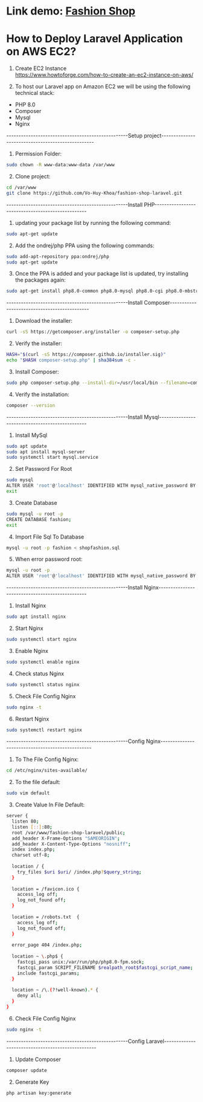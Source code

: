 # Link demo: <a href="http://ec2-3-112-31-5.ap-northeast-1.compute.amazonaws.com" target="_blank">Fashion Shop</a>

# How to Deploy Laravel Application on AWS EC2?

1. Create EC2 Instance<br>
https://www.howtoforge.com/how-to-create-an-ec2-instance-on-aws/

2. To host our Laravel app on Amazon EC2 we will be using the following technical stack:
- PHP 8.0 <br>
- Composer<br>
- Mysql<br>
- Nginx<br>


--------------------------------------------------Setup project--------------------------------------------------

1. Permission Folder:
```bash
sudo chown -R www-data:www-data /var/www
```
2. Clone project:
```bash
cd /var/www
git clone https://github.com/Vo-Huy-Khoa/fashion-shop-laravel.git
```
--------------------------------------------------Install PHP--------------------------------------------------

1. updating your package list by running the following command:
```bash
sudo apt-get update
```
2. Add the ondrej/php PPA using the following commands:
```bash
sudo add-apt-repository ppa:ondrej/php
sudo apt-get update
```
3. Once the PPA is added and your package list is updated, try installing the packages again:
```bash
sudo apt-get install php8.0-common php8.0-mysql php8.0-cgi php8.0-mbstring php8.0-curl php8.0-gd php8.0-xml php8.0-xmlrpc php-pear php8.0-fpm
```
--------------------------------------------------Install Composer---------------------------------------------
1. Download the installer: <br>
``` bash
curl -sS https://getcomposer.org/installer -o composer-setup.php
```

2. Verify the installer: <br>
``` bash
HASH="$(curl -sS https://composer.github.io/installer.sig)"
echo "$HASH composer-setup.php" | sha384sum -c -
```
3. Install Composer: <br>
``` bash
sudo php composer-setup.php --install-dir=/usr/local/bin --filename=composer
```
4. Verify the installation: <br>
``` bash
composer --version
```

--------------------------------------------------Install Mysql------------------------------------------------

1. Install MySql
```bash
sudo apt update
sudo apt install mysql-server
sudo systemctl start mysql.service
```

2. Set Password For Root
```bash
sudo mysql
ALTER USER 'root'@'localhost' IDENTIFIED WITH mysql_native_password BY '123456';
exit
```

3. Create Database
```bash
sudo mysql -u root -p
CREATE DATABASE fashion;
exit
```
4. Import File Sql To Database
```bash
mysql -u root -p fashion < shopfashion.sql
```
5. When error password root:
```bash
mysql -u root -p
ALTER USER 'root'@'localhost' IDENTIFIED WITH mysql_native_password BY 'mật_khẩu_mới';
```
--------------------------------------------------Install Nginx------------------------------------------------

1. Install Nginx
```bash
sudo apt install nginx
```
2. Start Nginx
```bash
sudo systemctl start nginx
```
3. Enable Nginx
```bash
sudo systemctl enable nginx
```
4. Check status Nginx
```bash
sudo systemctl status nginx
```
5. Check File Config Nginx
```bash
sudo nginx -t
```
6. Restart Nginx
```bash
sudo systemctl restart nginx
```
--------------------------------------------------Config Nginx-------------------------------------------------

1. To The File Config Nginx:
```bash
cd /etc/nginx/sites-available/
```
2. To the file default:
```bash
sudo vim default
```
3. Create Value In File Default:
```bash
server {
  listen 80;
  listen [::]:80;
  root /var/www/fashion-shop-laravel/public;
  add_header X-Frame-Options "SAMEORIGIN";
  add_header X-Content-Type-Options "nosniff";
  index index.php;
  charset utf-8;
  
  location / {
    try_files $uri $uri/ /index.php?$query_string;
  }
  
  location = /favicon.ico { 
    access_log off; 
    log_not_found off; 
  }
  
  location = /robots.txt  { 
    access_log off; 
    log_not_found off; 
  }
  
  error_page 404 /index.php;
  
  location ~ \.php$ {
    fastcgi_pass unix:/var/run/php/php8.0-fpm.sock;
    fastcgi_param SCRIPT_FILENAME $realpath_root$fastcgi_script_name;
    include fastcgi_params;
  }
  
  location ~ /\.(?!well-known).* {
    deny all;
  }
}

```
6. Check File Config Nginx
```bash
sudo nginx -t
```
--------------------------------------------------Config Laravel--------------------------------------------------
1. Update Composer
```bash
composer update
```
2. Generate Key
```bash
php artisan key:generate
```
